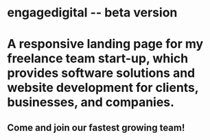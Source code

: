 # engagedigital -- beta version

<h1>A responsive landing page for my freelance team start-up, which provides software solutions and website development for clients, businesses, and companies. </h1>

<h2>Come and join our fastest growing team!</h2>

